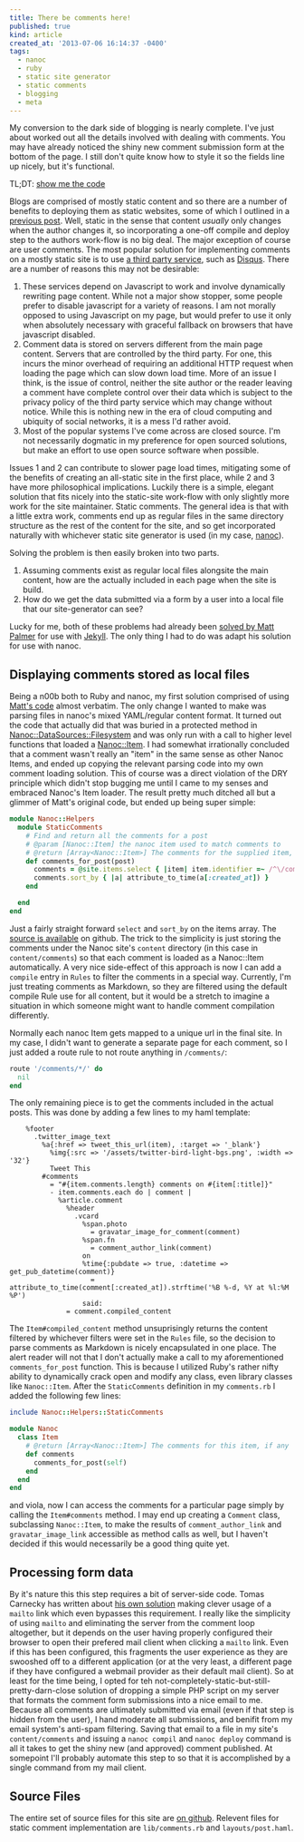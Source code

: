 ```yaml
---
title: There be comments here!
published: true
kind: article
created_at: '2013-07-06 16:14:37 -0400'
tags:
  - nanoc
  - ruby
  - static site generator
  - static comments
  - blogging
  - meta
---
```


My conversion to the dark side of blogging is nearly complete. I've
just about worked out all the details involved with dealing with
comments. You may have already noticed the shiny new comment submission
form at the bottom of the page. I still don't quite know how to style
it so the fields line up nicely, but it's functional.

TL;DT: [show me the code](#source-files)

<!-- more -->

Blogs are comprised of mostly static content and so there are a number
of benefits to deploying them as static websites, some of which I
outlined in a [previous post](/2013/05/new-site/). Well, static in the
sense that content *usually* only changes when the author changes it,
so incorporating a one-off compile and deploy step to the authors
work-flow is no big deal. The major exception of course are user
comments. The most popular solution for implementing comments on a
mostly static site is to use
[a third party service](http://www.hongkiat.com/blog/3rdparty-comment-discuss-systems-reviewed/),
such as [Disqus](http://disqus.com/). There are a number of reasons this may not be desirable:

1. These services depend on Javascript to work and involve dynamically
   rewriting page content. While not a major show stopper, some people
   prefer to disable javascript for a variety of reasons. I am not
   morally opposed to using Javascript on my page, but would prefer to
   use it only when absolutely necessary with graceful fallback on
   browsers that have javascript disabled.
2. Comment data is stored on servers different from the main page
   content. Servers that are controlled by the third party. For one,
   this incurs the minor overhead of requiring an additional HTTP
   request when loading the page which can slow down load time. More
   of an issue I think, is the issue of control, neither the site
   author or the reader leaving a comment have complete control over
   their data which is subject to the privacy policy of the third
   party service which may change without notice. While this is
   nothing new in the era of cloud computing and ubiquity of social
   networks, it is a mess I'd rather avoid.
3. Most of the popular systems I've come across are closed source. I'm
   not necessarily dogmatic in my preference for open sourced
   solutions, but make an effort to use open source software when
   possible.

Issues 1 and 2 can contribute to slower page load times, mitigating
some of the benefits of creating an all-static site in the first
place, while 2 and 3 have more philosophical implications. Luckily
there is a simple, elegant solution that fits nicely into the
static-site work-flow with only slightly more work for the site
maintainer. Static comments. The general idea is that with a little
extra work, comments end up as regular files in the same directory
structure as the rest of the content for the site, and so get
incorporated naturally with whichever static site generator is used
(in my case, [nanoc](http://www.nanoc.ws)).

Solving the problem is then easily broken into two parts.

1. Assuming comments exist as regular local files alongsite the main
content, how are the actually included in each page when the site is
build.
2. How do we get the data submitted via a form by a user into a local
   file that our site-generator can see?

Lucky for me, both of these problems had already been
[solved by Matt Palmer](http://hezmatt.org/~mpalmer/blog/2011/07/19/static-comments-in-jekyll.html)
for use with [Jekyll](http://jekyllrb.com/). The only thing I had to
do was adapt his solution for use with nanoc.

## Displaying comments stored as local files

Being a n00b both to Ruby and nanoc, my first solution comprised of
using [Matt's code](https://github.com/mpalmer/jekyll-static-comments)
almost verbatim. The only change I wanted to make was parsing files in
nanoc's mixed YAML/regular content format. It turned out the code that
actually did that was buried in a protected method in
[Nanoc::DataSources::Filesystem](http://nanoc.ws/docs/api/Nanoc/DataSources/Filesystem.html)
and was only run with a call to higher level functions that loaded a
[Nanoc::Item](http://nanoc.ws/docs/api/Nanoc/Item.html). I had
somewhat irrationally concluded that a comment wasn't really an "item"
in the same sense as other Nanoc Items, and ended up copying the
relevant parsing code into my own comment loading solution. This of
course was a direct violation of the DRY principle which didn't stop
bugging me until I came to my senses and embraced Nanoc's Item
loader. The result pretty much ditched all but a glimmer of Matt's
original code, but ended up being super simple:

~~~~ ruby
module Nanoc::Helpers
  module StaticComments
    # Find and return all the comments for a post
    # @param [Nanoc::Item] the nanoc item used to match comments to
    # @return [Array<Nanoc::Item>] The comments for the supplied item, if any    
    def comments_for_post(post)
      comments = @site.items.select { |item| item.identifier =~ /^\/comments\// and item[:post_id] == post.identifier }
      comments.sort_by { |a| attribute_to_time(a[:created_at]) } 
    end

  end
end
~~~~

Just a fairly straight forward `select` and `sort_by` on the items
array. The
[source is available](https://github.com/hazybluedot/hazyblue.me/blob/master/lib/comments.rb)
on github. The trick to the simplicity is just storing the comments
under the Nanoc site's `content` directory (in this case in
`content/comments`) so that each comment is loaded as a Nanoc::Item
automatically. A very nice side-effect of this approach is now I can
add a `compile` entry in `Rules` to filter the comments in a special
way. Currently, I'm just treating comments as Markdown, so they are
filtered using the default compile Rule use for all content, but it
would be a stretch to imagine a situation in which someone might want
to handle comment compilation differently.

Normally each nanoc Item gets mapped to a unique url in the final
site. In my case, I didn't want to generate a separate page for each
comment, so I just added a route rule to not route anything in
`/comments/`:

~~~ ruby
route '/comments/*/' do
  nil
end
~~~

The only remaining piece is to get the comments included in the actual
posts. This was done by adding a few lines to my haml template:

~~~ haml
    %footer
      .twitter_image_text
        %a{:href => tweet_this_url(item), :target => '_blank'}
          %img{:src => '/assets/twitter-bird-light-bgs.png', :width => '32'}
          Tweet This
        #comments
          = "#{item.comments.length} comments on #{item[:title]}"
          - item.comments.each do | comment |
            %article.comment
              %header
                .vcard
                  %span.photo
                    = gravatar_image_for_comment(comment)
                  %span.fn
                    = comment_author_link(comment)
                  on 
                  %time{:pubdate => true, :datetime => get_pub_datetime(comment)}
                    = attribute_to_time(comment[:created_at]).strftime('%B %-d, %Y at %l:%M %P')
                  said: 
              = comment.compiled_content
~~~

The `Item#compiled_content` method unsuprisingly returns the content
filtered by whichever filters were set in the `Rules` file, so the
decision to parse comments as Markdown is nicely encapsulated in one
place. The alert reader will not that I don't actually make a call to
my aforementioned `comments_for_post` function. This is because I
utilized Ruby's rather nifty ability to dynamically crack open and
modify any class, even library classes like `Nanoc::Item`. After
the `StaticComments` definition in my `comments.rb` I added the
following few lines:

~~~ ruby
include Nanoc::Helpers::StaticComments

module Nanoc
  class Item
    # @return [Array<Nanoc::Item>] The comments for this item, if any
    def comments
      comments_for_post(self)
    end
  end
end
~~~

and viola, now I can access the comments for a particular page simply
by calling the `Item#comments` method. I may end up creating a
`Comment` class, subclassing `Nanoc::Item`, to make the results of
`comment_author_link` and `gravatar_image_link` accessible as method
calls as well, but I haven't decided if this would necessarily be a
good thing quite yet.

## Processing form data

By it's nature this this step requires a bit of server-side
code. Tomas Carnecky has written about
[his own solution](https://blog.caurea.org/2012/03/31/this-blog-has-comments-again.html)
making clever usage of a `mailto` link which even bypasses this
requirement. I really like the simplicity of using `mailto` and
eliminating the server from the comment loop altogether, but it
depends on the user having properly configured their browser to open
their prefered mail client when clicking a `mailto` link. Even if this
has been configured, this fragments the user experience as they are
swooshed off to a different application (or at the very least, a
different page if they have configured a webmail provider as their
default mail client). So at least for the time being, I opted for teh
not-completely-static-but-still-pretty-darn-close solution of dropping
a simple PHP script on my server that formats the comment form
submissions into a nice email to me. Because all comments are
ultimately submitted via email (even if that step is hidden from the
user), I hand moderate all submissions, and benifit from my email
system's anti-spam filtering. Saving that email to a file in my site's
`content/comments` and issuing a `nanoc compil` and `nanoc deploy`
command is all it takes to get the shiny new (and approved) comment
published. At somepoint I'll probably automate this step to so that it
is accomplished by a single command from my mail client.

## Source Files

The entire set of source files for this site are
[on github](https://github.com/hazybluedot/hazyblue.me/). Relevent
files for static comment implementation are `lib/comments.rb` and
`layouts/post.haml`.
